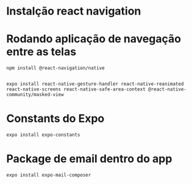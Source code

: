 # Instalção react navigation


# Rodando aplicação de navegação entre as telas
```
npm install @react-navigation/native


expo install react-native-gesture-handler react-native-reanimated react-native-screens react-native-safe-area-context @react-native-community/masked-view
```

# Constants do Expo 
```
expo install expo-constants
```

# Package de email dentro do app
```
expo install expo-mail-composer
```